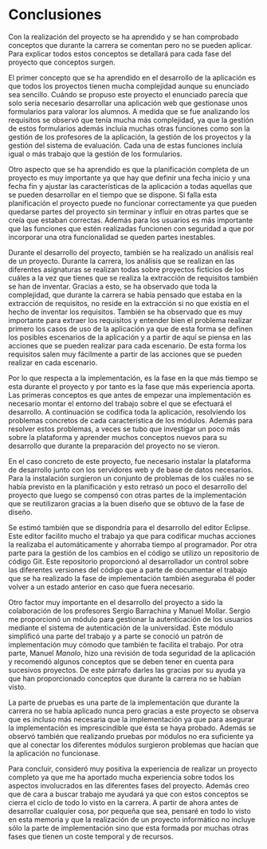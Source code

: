 # Conclusiones #

Con la realización del proyecto se ha aprendido y se han comprobado conceptos que durante la carrera se comentan pero no se pueden aplicar. Para explicar todos estos conceptos se detallará para cada fase del proyecto que conceptos surgen.

El primer concepto que se ha aprendido en el desarrollo de la aplicación es que todos los proyectos tienen mucha complejidad aunque su enunciado sea sencillo. Cuándo se propuso este proyecto el enunciado parecía que solo sería necesario desarrollar una aplicación web que gestionase unos formularios para valorar los alumnos. A medida que se fue analizando los requisitos se observó que tenía mucha más complejidad, ya que la gestión de estos formularios además incluía muchas otras funciones como son la gestión de los profesores de la aplicación, la gestión de los proyectos y la gestión del sistema de evaluación. Cada una de estas funciones incluía igual o más trabajo que la gestión de los formularios. 

Otro aspecto que se ha aprendido es que la planificación completa de un proyecto es muy importante ya que hay que definir una fecha inicio y una fecha fin y ajustar las características de la aplicación a todas aquellas que se pueden desarrollar en el tiempo que se dispone. Si falla esta planificación el proyecto puede no funcionar correctamente ya que pueden quedarse partes del proyecto sin terminar y influir en otras partes que se creía que estaban correctas. Además para los usuarios es más importante que las funciones que estén realizadas funcionen con seguridad a que por incorporar una otra funcionalidad se queden partes inestables.

Durante el desarrollo del proyecto, también se ha realizado un análisis real de un proyecto. Durante la carrera, los análisis que se realizan en las diferentes asignaturas se realizan todas sobre proyectos ficticios de los cuáles a la vez que tienes que se realiza la extracción de requisitos también se han de inventar. Gracias a esto, se ha observado que toda la complejidad, que durante la carrera se había pensado que estaba en la extracción de requisitos, no reside en la extracción si no que existía en el hecho de inventar los requisitos. También se ha observado que es muy importante para extraer los requisitos y entender bien el problema realizar primero los casos de uso de la aplicación ya que de esta forma se definen los posibles escenarios de la aplicación y a partir de aquí se piensa en las acciones que se pueden realizar para cada escenario. De esta forma los requisitos salen muy fácilmente a partir de las acciones que se pueden realizar en cada escenario.

Por lo que respecta a la implementación, es la fase en la que más tiempo se esta durante el proyecto y por tanto es la fase que más experiencia aporta. Las primeras conceptos es que antes de empezar una implementación es necesario montar el entorno del trabajo sobre el que se efectuará el desarrollo. A continuación se codifica toda la aplicación, resolviendo los problemas concretos de cada característica de los módulos. Además para resolver estos problemas, a veces se tubo que investigar un poco más sobre la plataforma y aprender muchos conceptos nuevos para su desarrollo que durante la preparación del proyecto no se vieron. 

En el caso concreto de este proyecto, fue necesario instalar la plataforma de desarrollo junto con los servidores web y de base de datos necesarios. Para la instalación surgieron un conjunto de problemas de los cuáles no se había previsto en la planificación y esto retrasó un poco el desarrollo del proyecto que luego se compensó con otras partes de la implementación que se reutilizaron gracias a la buen diseño que se obtuvo de la fase de diseño.

Se estimó también que se dispondría para el desarrollo del editor Eclipse. Este editor facilito mucho el trabajo ya que para codificar muchas acciones la realizaba el automáticamente y ahorraba tiempo al programador. Por otra parte para la gestión de los cambios en el código se utilizo un repositorio de código Git. Este repositorio proporcionó al desarrollador un control sobre las diferentes versiones del código que a parte de documentar el trabajo que se ha realizado la fase de implementación también aseguraba él poder volver a un estado anterior en caso que fuera necesario.

Otro factor muy importante en el desarrollo del proyecto a sido la colaboración de los profesores Sergio Barrachina y Manuel Mollar. Sergio me proporcionó un módulo para gestionar la autenticación de los usuarios mediante el sistema de autenticación de la universidad. Este módulo simplificó una parte del trabajo y a parte se conoció un patrón de implementación muy cómodo que también te facilita el trabajo. Por otra parte, Manuel *Manolo*, hizo una revisión de toda seguridad de la aplicación y recomendó algunos conceptos que se deben tener en cuenta para sucesivos proyectos. De este párrafo darles las gracias por su ayuda ya que han proporcionado conceptos que durante la carrera no se habían visto.

La parte de pruebas es una parte de la implementación que durante la carrera no se había aplicado nunca pero gracias a este proyecto se observa que es incluso más necesaria que la implementación ya que para asegurar la implementación es imprescindible que ésta se haya probado. Además se observó también que realizando pruebas por módulos no era suficiente ya que al conectar los diferentes módulos surgieron problemas que hacían que la aplicación no funcionase. 

Para concluir, consideró muy positiva la experiencia de realizar un proyecto completo ya que me ha aportado mucha experiencia sobre todos los aspectos involucrados en las diferentes fases del proyecto. Además creo que de cara a buscar trabajo me ayudará ya que con estos conceptos se cierra el ciclo de todo lo visto en la carrera. A partir de ahora antes de desarrollar cualquier cosa, por pequeña que sea, pensaré en todo lo visto en esta memoria y que la realización de un proyecto informático no incluye sólo la parte de implementación sino que esta formada por muchas otras fases que tienen un coste temporal y de recursos.
